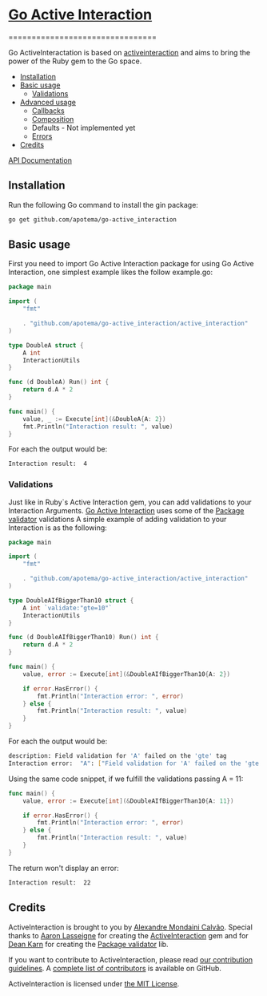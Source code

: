  # [Go Active Interaction][]
================================

Go ActiveInteractation is based on [activeinteraction][] and aims to bring the power of the Ruby gem to the Go space.


- [Installation](#installation)
- [Basic usage](#basic-usage)
  - [Validations](#validations)
- [Advanced usage](#advanced-usage)
  - [Callbacks](#callbacks)
  - [Composition](#composition)
  - Defaults - Not implemented yet
  - [Errors](#errors)
- [Credits](#credits)


[API Documentation][]


## Installation

Run the following Go command to install the gin package:

``` sh
go get github.com/apotema/go-active_interaction
```

## Basic usage

First you need to import Go Active Interaction package for using Go Active Interaction, one simplest example likes the follow example.go:

```go
package main

import (
	"fmt"

	. "github.com/apotema/go-active_interaction/active_interaction"
)

type DoubleA struct {
	A int
	InteractionUtils
}

func (d DoubleA) Run() int {
	return d.A * 2
}

func main() {
	value, _ := Execute[int](&DoubleA{A: 2})
	fmt.Println("Interaction result: ", value)
}
```

For each the output would be:

``` sh
Interaction result:  4
```

### Validations

Just like in Ruby`s Active Interaction gem, you can add validations to your Interaction Arguments.
[Go Active Interaction][] uses some of the [Package validator][] validations
A simple example of adding validation to your Interaction is as the following:
```go
package main

import (
	"fmt"

	. "github.com/apotema/go-active_interaction/active_interaction"
)

type DoubleAIfBiggerThan10 struct {
	A int `validate:"gte=10"`
	InteractionUtils
}

func (d DoubleAIfBiggerThan10) Run() int {
	return d.A * 2
}

func main() {
	value, error := Execute[int](&DoubleAIfBiggerThan10{A: 2})

	if error.HasError() {
		fmt.Println("Interaction error: ", error)
	} else {
		fmt.Println("Interaction result: ", value)
	}
}
```

For each the output would be:

``` sh
description: Field validation for 'A' failed on the 'gte' tag
Interaction error:  "A": ["Field validation for 'A' failed on the 'gte' tag"]
```

Using the same code snippet, if we fulfill the validations passing A = 11:

```go
func main() {
	value, error := Execute[int](&DoubleAIfBiggerThan10{A: 11})

	if error.HasError() {
		fmt.Println("Interaction error: ", error)
	} else {
		fmt.Println("Interaction result: ", value)
	}
}
```

The return won't display an error:

``` sh
Interaction result:  22
```

## Credits

ActiveInteraction is brought to you by [Alexandre Mondaini Calvão][].
Special thanks to [Aaron Lasseigne][] for creating the [ActiveInteraction][] gem
and for [Dean Karn][] for creating the [Package validator][] lib.


If you want to contribute to ActiveInteraction, please read
[our contribution guidelines][]. A [complete list of contributors][] is
available on GitHub.

ActiveInteraction is licensed under [the MIT License][].

[go active interaction]: https://github.com/apotema/go-active-interaction
[activeinteraction]: https://github.com/AaronLasseigne/active_interaction
[API Documentation]: https://google.com
[alexandre mondaini calvão]: https://github.com/apotema
[aaron lasseigne]: https://github.com/AaronLasseigne
[dean karn]: https://github.com/deankarn
[package validator]: https://github.com/go-playground/validator
[our contribution guidelines]: CONTRIBUTING.md
[complete list of contributors]: https://google.com
[the MIT License]: LICENSE.md
